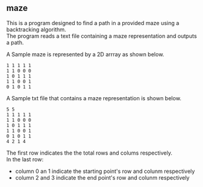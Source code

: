 ## maze
This is a program designed to find a path in a provided maze using a backtracking algorithm.<br>
The program reads a text file containing a maze representation and outputs a path.

A Sample maze is represented by a 2D arrray as shown below.
 
    1 1 1 1 1
    1 1 0 0 0
    1 0 1 1 1
    1 1 0 0 1
    0 1 0 1 1
    
A Sample txt file that contains a maze representation is shown below.

    5 5
    1 1 1 1 1
    1 1 0 0 0
    1 0 1 1 1
    1 1 0 0 1
    0 1 0 1 1
    4 2 1 4

The first row indicates the the total rows and colums respectively.<br>
In the last row:

   - column 0 an 1 indicate the starting point's row and colunm respectively
   - column 2 and 3 indicate the end point's row and colunm respectively

